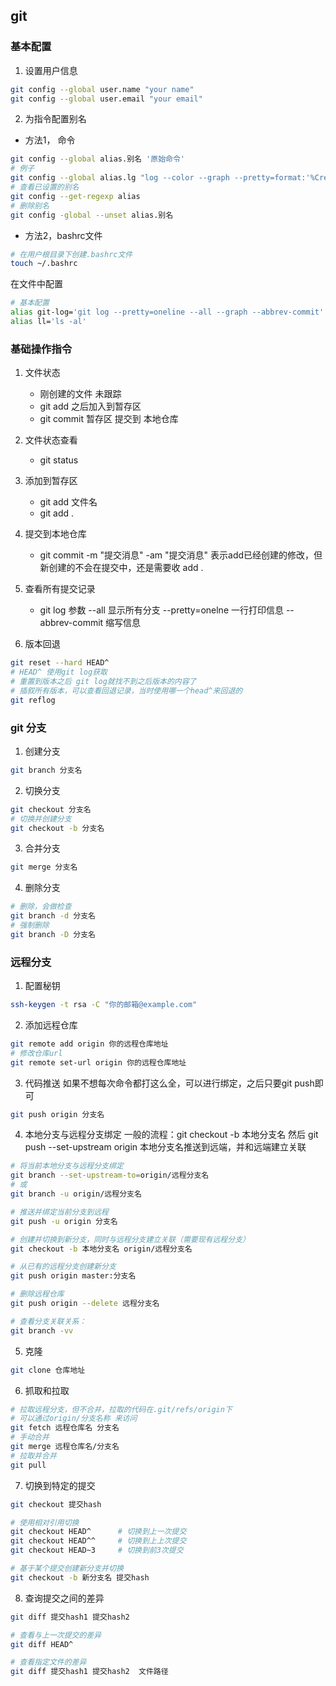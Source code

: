 ## git

### 基本配置
1. 设置用户信息
```bash
git config --global user.name "your name"
git config --global user.email "your email"
```

2. 为指令配置别名
- 方法1， 命令
```bash
git config --global alias.别名 '原始命令'
# 例子
git config --global alias.lg "log --color --graph --pretty=format:'%Cred%h%Creset -%C(yellow)%d%Creset %s %Cgreen(%cr) %C(bold blue)<%an>%Creset' --abbrev-commit"
# 查看已设置的别名
git config --get-regexp alias
# 删除别名
git config -global --unset alias.别名
```
- 方法2，bashrc文件
```bash
# 在用户根目录下创建.bashrc文件
touch ~/.bashrc
```
在文件中配置
```bash
# 基本配置
alias git-log='git log --pretty=oneline --all --graph --abbrev-commit'
alias ll='ls -al'
```


### 基础操作指令
1. 文件状态
    - 刚创建的文件 未跟踪
    - git add 之后加入到暂存区
    - git commit 暂存区 提交到 本地仓库

2. 文件状态查看
    - git status

3. 添加到暂存区
    - git add 文件名
    - git add .

4. 提交到本地仓库
    - git commit -m "提交消息"
    -am "提交消息" 表示add已经创建的修改，但新创建的不会在提交中，还是需要收 add .
5. 查看所有提交记录
    - git log
    参数 
    --all 显示所有分支
    --pretty=onelne 一行打印信息
    --abbrev-commit 缩写信息

6. 版本回退
```bash
git reset --hard HEAD^
# HEAD^ 使用git log获取
# 重置到版本之后 git log就找不到之后版本的内容了
# 插叙所有版本，可以查看回退记录，当时使用哪一个head^来回退的
git reflog

```

### git 分支
1. 创建分支
```bash
git branch 分支名
```
2. 切换分支
```bash
git checkout 分支名
# 切换并创建分支
git checkout -b 分支名
```
3. 合并分支
```bash
git merge 分支名
```
4. 删除分支
```bash
# 删除，会做检查
git branch -d 分支名
# 强制删除
git branch -D 分支名
```


### 远程分支
1. 配置秘钥
```bash
ssh-keygen -t rsa -C "你的邮箱@example.com"
```
2. 添加远程仓库
```bash
git remote add origin 你的远程仓库地址
# 修改仓库url
git remote set-url origin 你的远程仓库地址
```
3. 代码推送
如果不想每次命令都打这么全，可以进行绑定，之后只要git push即可
```bash
git push origin 分支名
```

4. 本地分支与远程分支绑定
一般的流程：git checkout -b 本地分支名
然后 git push --set-upstream origin 本地分支名推送到远端，并和远端建立关联
```bash
# 将当前本地分支与远程分支绑定
git branch --set-upstream-to=origin/远程分支名
# 或
git branch -u origin/远程分支名

# 推送并绑定当前分支到远程
git push -u origin 分支名

# 创建并切换到新分支，同时与远程分支建立关联（需要现有远程分支）
git checkout -b 本地分支名 origin/远程分支名

# 从已有的远程分支创建新分支
git push origin master:分支名

# 删除远程仓库
git push origin --delete 远程分支名

# 查看分支关联关系：
git branch -vv
```

5. 克隆
```bash
git clone 仓库地址
```
6. 抓取和拉取
```bash
# 拉取远程分支，但不合并，拉取的代码在.git/refs/origin下
# 可以通过origin/分支名称 来访问
git fetch 远程仓库名 分支名
# 手动合并
git merge 远程仓库名/分支名
# 拉取并合并
git pull
```

7. 切换到特定的提交
```bash
git checkout 提交hash

# 使用相对引用切换
git checkout HEAD^      # 切换到上一次提交
git checkout HEAD^^     # 切换到上上次提交
git checkout HEAD~3     # 切换到前3次提交

# 基于某个提交创建新分支并切换
git checkout -b 新分支名 提交hash

```
8. 查询提交之间的差异
```bash
git diff 提交hash1 提交hash2

# 查看与上一次提交的差异
git diff HEAD^

# 查看指定文件的差异
git diff 提交hash1 提交hash2  文件路径
```